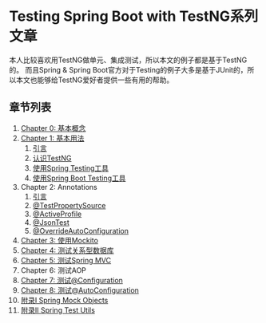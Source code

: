 # Testing Spring Boot with TestNG系列文章

本人比较喜欢用TestNG做单元、集成测试，所以本文的例子都是基于TestNG的。
而且Spring & Spring Boot官方对于Testing的例子大多是基于JUnit的，所以本文也能够给TestNG爱好者提供一些有用的帮助。

## 章节列表

1. [Chapter 0: 基本概念][chapter_0_concept]
1. [Chapter 1: 基本用法][chapter_1_basic]
    1. [引言][chapter_1_intro]
    1. [认识TestNG][chapter_1_s1_testng]
    1. [使用Spring Testing工具][chapter_1_s2_spring_testing]
    1. [使用Spring Boot Testing工具][chapter_1_s3_spring_boot_testing]
1. Chapter 2: Annotations
    1. [引言][chapter_2_intro]
    1. [@TestPropertySource][chapter_2_s1_test_property_source]
    1. [@ActiveProfile][chapter_2_s2_active_profile]
    1. [@JsonTest][chapter_2_s3_json_test]
    1. [@OverrideAutoConfiguration][chapter_2_s4_override_auto_configuration]
1. [Chapter 3: 使用Mockito][chapter_3_mockito]
1. [Chapter 4: 测试关系型数据库][chapter_4_rdbs]
1. [Chapter 5: 测试Spring MVC][chapter_5_mvc]
1. Chapter 6: 测试AOP
1. [Chapter 7: 测试@Configuration][chapter_6_configuration]
1. [Chapter 8: 测试@AutoConfiguration][chapter_7_auto_configuration]
1. [附录I Spring Mock Objects][appendix_i]
1. [附录II Spring Test Utils][appendix_ii]


[doc-spring-test-utils]: http://docs.spring.io/spring/docs/4.3.9.RELEASE/spring-framework-reference/htmlsingle/#unit-testing-support-classes
[chapter_0_concept]: chapter_0_concept.md

[chapter_1_basic]: chapter_1_basic.md
[chapter_1_intro]: chapter_1_intro.md
[chapter_1_s1_testng]: chapter_1_s1_testng.md
[chapter_1_s2_spring_testing]: chapter_1_s1_spring_testing.md
[chapter_1_s3_spring_boot_testing]: chapter_1_s3_spring_boot_testing.md

[chapter_2_intro]: chapter_2_intro.md
[chapter_2_s1_test_property_source]: chapter_2_s1_test_property_source.md
[chapter_2_s2_active_profile]: chapter_2_s2_active_profile.md
[chapter_2_s3_json_test]: chapter_2_s3_json_test.md
[chapter_2_s4_override_auto_configuration]: chapter_2_s4_override_auto_configuration.md

[chapter_3_mockito]: chapter_3_mockito.md
[chapter_4_rdbs]: chapter_4_rdbs.md
[chapter_5_mvc]: chapter_5_mvc.md
[chapter_6_configuration]: chapter_6_configuration.md
[chapter_7_auto_configuration]: chapter_7_auto_configuration.md
[appendix_i]: appendix_i.md
[appendix_ii]: appendix_ii.md
